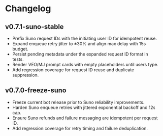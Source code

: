 # Changelog

## v0.7.1-suno-stable
- Prefix Suno request IDs with the initiating user ID for idempotent reuse.
- Expand enqueue retry jitter to ±30% and align max delay with 15s budget.
- Persist pending metadata under the expanded request ID format in tests.
- Render VEO/MJ prompt cards with empty placeholders until users type.
- Add regression coverage for request ID reuse and duplicate suppression.

## v0.7.0-freeze-suno
- Freeze current bot release prior to Suno reliability improvements.
- Harden Suno enqueue retries with jittered exponential backoff and 12s cap.
- Ensure Suno refunds and failure messaging are idempotent per request ID.
- Add regression coverage for retry timing and failure deduplication.
